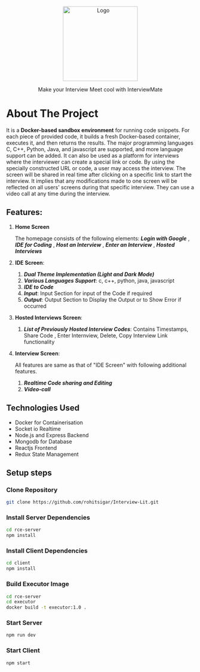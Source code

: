 <br />
<p align="center">
  <a href="https://github.com/rohitsigar/Interview-Lit">
    <img src="https://res.cloudinary.com/https-mykart1-herokuapp-com/image/upload/v1659032990/RCE/InterviewLit_1_ktxjeq.png" alt="Logo" width="200" height="200">
  </a>

  <p align="center">
    Make your Interview Meet cool with InterviewMate
  </p>

# About The Project

It is a **Docker-based sandbox environment** for running code snippets. For each piece of provided code, it builds a fresh Docker-based container, executes it, and then returns the results. The major programming languages C, C++, Python, Java, and javascript are supported, and more language support can be added.
It can also be used as a platform for interviews where the interviewer can create a special link or code. By using the specially constructed URL or code, a user may access the interview. The screen will be shared in real time after clicking on a specific link to start the interview. It implies that any modifications made to one screen will be reflected on all users' screens during that specific interview. They can use a video call at any time during the interview.

## Features:

1. **Home Screen**

   The homepage consists of the following elements:
   **_Login with Google_**
   , **_IDE for Coding_**
   , **_Host an Interview_**
   , **_Enter an Interview_**
   , **_Hosted Interviews_**

2. **IDE Screen**:
   1. **_Dual Theme Implementation (Light and Dark Mode)_**
   2. **_Various Languages Support_**: c, c++, python, java, javascript
   3. **_IDE to Code_**
   4. **_Input_**: Input Section for input of the Code if required
   5. **_Output_**: Output Section to Display the Output or to Show Error if occurred

3. **Hosted Interviews Screen**:

   1. **_List of Previously Hosted Interview Codes_**: Contains Timestamps, Share Code , Enter Internview, Delete, Copy Interview Link functionality

4. **Interview Screen**:

   All features are same as that of "IDE Screen" with following additional features.

   1. **_Realtime Code sharing and Editing_**
   2. **_Video-call_**

## Technologies Used

- Docker for Containerisation
- Socket io Realtime
- Node.js and Express Backend
- Mongodb for Database
- Reactjs Frontend
- Redux State Management

## Setup steps

### Clone Repository

```bash
git clone https://github.com/rohitsigar/Interview-Lit.git
```

### Install Server Dependencies

```bash
cd rce-server
npm install
```

### Install Client Dependencies

```bash
cd client
npm install
```

### Build Executor Image

```bash
cd rce-server
cd executor
docker build -t executor:1.0 .
```

### Start Server

```bash
npm run dev
```

### Start Client

```bash
npm start
```
